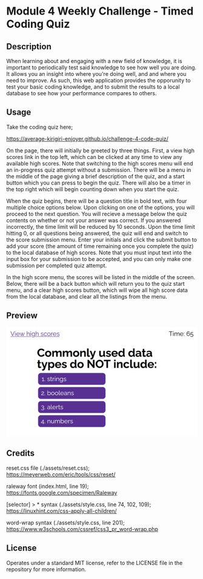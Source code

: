 # Module 4 Weekly Challenge - Timed Coding Quiz

## Description

When learning about and engaging with a new field of knowledge, it is important to periodically test said knowledge to see how well you are doing. It allows you an insight into where you're doing well, and and where you need to improve. As such, this web application provides the opporunity to test your basic coding knowledge, and to submit the results to a local database to see how your performance compares to others.

## Usage

Take the coding quiz here;

https://average-kirigiri-enjoyer.github.io/challenge-4-code-quiz/

On the page, there will initially be greeted by three things. First, a view high scores link in the top left, which can be clicked at any time to view any available high scores. Note that switching to the high scores menu will end an in-progress quiz attempt without a submission. There will be a menu in the middle of the page giving a brief description of the quiz, and a start button which you can press to begin the quiz. There will also be a timer in the top right which will begin counting down when you start the quiz.

When the quiz begins, there will be a question title in bold text, with four multiple choice options below. Upon clicking on one of the options, you will proceed to the next question. You will recieve a message below the quiz contents on whether or not your answer was correct. If you answered incorrectly, the time limit will be reduced by 10 seconds. Upon the time limit hitting 0, or all questions being answered, the quiz will end and switch to the score submission menu. Enter your initials and click the submit button to add your score (the amount of time remaining once you complete the quiz) to the local database of high scores. Note that you must input text into the input box for your submission to be accepted, and you can only make one submission per completed quiz attempt.

In the high score menu, the scores will be listed in the middle of the screen. Below, there will be a back button which will return you to the quiz start menu, and a clear high scores button, which will wipe all high score data from the local database, and clear all the listings from the menu.

## Preview

![Preview of coding quiz](./assets/images/challenge-4-website-preview.jpg)

## Credits

reset.css file (./assets/reset.css);
https://meyerweb.com/eric/tools/css/reset/

raleway font (index.html, line 19);
https://fonts.google.com/specimen/Raleway

[selector] > * syntax (./assets/style.css, line 74, 102, 109);
https://linuxhint.com/css-apply-all-children/

word-wrap syntax (./assets/style.css, line 201);
https://www.w3schools.com/cssref/css3_pr_word-wrap.php

## License

Operates under a standard MIT license, refer to the LICENSE file in the repository for more information.